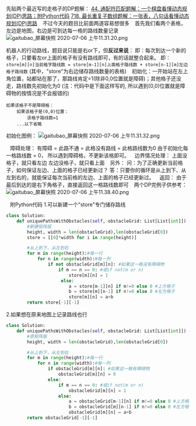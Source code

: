 先贴两个最近写的走格子的DP题解：
[44. 通配符匹配题解：一个棋盘看懂动态规划(DP)思路；附Python代码](https://leetcode-cn.com/problems/wildcard-matching/solution206/yi-ge-qi-pan-kan-dong-dong-tai-gui-hua-dpsi-lu-by-/)
[718. 最长重复子数组题解：一张表，八句话看懂动态规划(DP)思路](https://leetcode-cn.com/problems/maximum-length-of-repeated-subarray/solution206/yi-zhang-biao-ba-ju-hua-kan-dong-dong-tai-gui-hua-/)
&ensp;
不过今天的题目比前面两道容易想很多
&ensp;
首先我们看两个表格，左边是地图，右边是可到达每一格的路线数量记录
![gaitubao_屏幕快照 2020-07-06 上午11.31.20.png](https://pic.leetcode-cn.com/82a75abee4b6b278a999dea8c7fd3a4321c0ff9c0939365a313e371dd6ebd019-gaitubao_%E5%B1%8F%E5%B9%95%E5%BF%AB%E7%85%A7%202020-07-06%20%E4%B8%8A%E5%8D%8811.31.20.png)

机器人的行动路线，题目说只能是右or下，但**反过来说**：
即：每次到达一个新的格子，只要看左or上面的格子有没有路线即可，有的话就整合起来。
即：`store[m][n]当前格字路线数 = store[m-1][n]上面格子路线数 + store[n-1][m]左边格子路线数`
(其中，"store"为右边储存路线数量的表格)
&ensp;
初始化：一开始站在左上角位置，站都站在那了，那路线肯定=1(除非0,0位置就是障碍)；其他格子还没走，路线数先初始化为0
(注：代码中是下面这样写的, 所以遇到(0,0)位置就是障碍物的按情况是不会报错的)
```
如果该格子不是障碍格：
    如果该格子是(0,0)位置：
        该格子路线数=1
    ...以下省略
```
初始化图例：
![gaitubao_屏幕快照 2020-07-06 上午11.31.32.png](https://pic.leetcode-cn.com/24a6b2184a4bc3708c38cd8d61f21a0fedafd9b411668467164702a6b987f83d-gaitubao_%E5%B1%8F%E5%B9%95%E5%BF%AB%E7%85%A7%202020-07-06%20%E4%B8%8A%E5%8D%8811.31.32.png)

&ensp;
障碍处理：
有障碍 = 此路不通 = 此格没有路线 = 此格路线数为0
由于初始化每一格路线数 = 0，
所以遇到障碍格，不更新该格即可。
&ensp;
边界情况处理：
上面没格子，就只看左边
左边没格子，就只看上面
&ensp;
另外：
问：为了正确更新当前格子，如何保证左边、上面的格子已经更新过？
答：只要你的循环是从上到下、从左到右的，就能保证每次当前格的左边、上面的格子已经更新过。
&ensp;
返回：
由于最后到达的是右下角格子，直接返回这一格路线数即可
&ensp;
两个DP完例子供参考：
![gaitubao_屏幕快照 2020-07-06 上午11.38.40.png](https://pic.leetcode-cn.com/7c375c7943dfe2df734b15e912d3c57372690e63507b25160d6813d142b5a7c3-gaitubao_%E5%B1%8F%E5%B9%95%E5%BF%AB%E7%85%A7%202020-07-06%20%E4%B8%8A%E5%8D%8811.38.40.png)



&ensp;
附Python代码
1.可以新建一个"store"专门储存路线
```python
class Solution:
    def uniquePathsWithObstacles(self, obstacleGrid: List[List[int]]) -> int:
        #新建矩阵版
        height, width = len(obstacleGrid),len(obstacleGrid[0])
        store = [[0]*width for i in range(height)]

        #从上到下，从左到右
        for m in range(height):#每一行
            for n in range(width):#每一列
                if not obstacleGrid[m][n]: #如果这一格没有障碍物
                    if m == n == 0: #或if not(m or n)
                        store[m][n] = 1
                     else:
                        a = store[m-1][n] if m!=0 else 0 #上方格子
                        b = store[m][n-1] if n!=0 else 0 #左方格子
                        store[m][n] = a+b
        return store[-1][-1]
```
2.如果想在原来地图上记录路线也行
```python
class Solution:
    def uniquePathsWithObstacles(self, obstacleGrid: List[List[int]]) -> int:
        #原矩阵版
        height, width = len(obstacleGrid),len(obstacleGrid[0])

        #从上到下，从左到右
        for m in range(height):#每一行
            for n in range(width):#每一列
                if obstacleGrid[m][n]: #如果这一格有障碍物
                    obstacleGrid[m][n] = 0
                else:
                    if m == n == 0: #或if not(m or n)
                        obstacleGrid[m][n] = 1
                    else:
                        a = obstacleGrid[m-1][n] if m!=0 else 0 #上方格子
                        b = obstacleGrid[m][n-1] if n!=0 else 0 #左方格子
                        obstacleGrid[m][n] = a+b
        return obstacleGrid[-1][-1]
```
